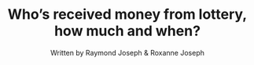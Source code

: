 ---
name: sa-lottery
image: who-what.png
title: "Who’s received money from lottery, how much and when?"
subtitle: "Written by Raymond Joseph & Roxanne Joseph"
summary: "SA lottery, national country member of IGT, gave 20th largest lottery grant to conduit shell companies without conducting due diligence. Monies not accounted for. Auditors draw a blank. Exposes inherent gaps in SA lottery managing hundreds of millions in grants."
meta: 
attribution: "Trust Africa and OCCRP supported this project."
external-url: http://gamingthelottery.org/stories/south-africa.html
user:
- tag: "trustafrica"
- tag: "occrp"
hashtag:
- tag: "Gamingthelottery"
- tag: "IFF"
---